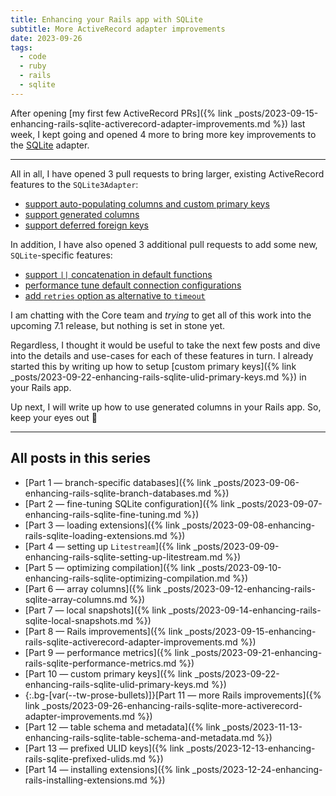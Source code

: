 ```yaml
---
title: Enhancing your Rails app with SQLite
subtitle: More ActiveRecord adapter improvements
date: 2023-09-26
tags:
  - code
  - ruby
  - rails
  - sqlite
---
```


After opening [my first few ActiveRecord PRs]({% link _posts/2023-09-15-enhancing-rails-sqlite-activerecord-adapter-improvements.md %}) last week, I kept going and opened 4 more to bring more key improvements to the [SQLite](https://www.sqlite.org/index.html) adapter.

<!--/summary-->

- - -

All in all, I have opened 3 pull requests to bring larger, existing ActiveRecord features to the `SQLite3Adapter`:

* [support auto-populating columns and custom primary keys](https://github.com/rails/rails/pull/49290)
* [support generated columns](https://github.com/rails/rails/pull/49346)
* [support deferred foreign keys](https://github.com/rails/rails/pull/49376)

In addition, I have also opened 3 additional pull requests to add some new, `SQLite`-specific features:

* [support `||` concatenation in default functions](https://github.com/rails/rails/pull/49287)
* [performance tune default connection configurations](https://github.com/rails/rails/pull/49349)
* [add `retries` option as alternative to `timeout`](https://github.com/rails/rails/pull/49352)

I am chatting with the Core team and _trying_ to get all of this work into the upcoming 7.1 release, but nothing is set in stone yet.

Regardless, I thought it would be useful to take the next few posts and dive into the details and use-cases for each of these features in turn. I already started this by writing up how to setup [custom primary keys]({% link _posts/2023-09-22-enhancing-rails-sqlite-ulid-primary-keys.md %}) in your Rails app.

Up next, I will write up how to use generated columns in your Rails app. So, keep your eyes out 👀

- - -

## All posts in this series

* [Part 1 — branch-specific databases]({% link _posts/2023-09-06-enhancing-rails-sqlite-branch-databases.md %})
* [Part 2 — fine-tuning SQLite configuration]({% link _posts/2023-09-07-enhancing-rails-sqlite-fine-tuning.md %})
* [Part 3 — loading extensions]({% link _posts/2023-09-08-enhancing-rails-sqlite-loading-extensions.md %})
* [Part 4 — setting up `Litestream`]({% link _posts/2023-09-09-enhancing-rails-sqlite-setting-up-litestream.md %})
* [Part 5 — optimizing compilation]({% link _posts/2023-09-10-enhancing-rails-sqlite-optimizing-compilation.md %})
* [Part 6 — array columns]({% link _posts/2023-09-12-enhancing-rails-sqlite-array-columns.md %})
* [Part 7 — local snapshots]({% link _posts/2023-09-14-enhancing-rails-sqlite-local-snapshots.md %})
* [Part 8 — Rails improvements]({% link _posts/2023-09-15-enhancing-rails-sqlite-activerecord-adapter-improvements.md %})
* [Part 9 — performance metrics]({% link _posts/2023-09-21-enhancing-rails-sqlite-performance-metrics.md %})
* [Part 10 — custom primary keys]({% link _posts/2023-09-22-enhancing-rails-sqlite-ulid-primary-keys.md %})
* {:.bg-[var(--tw-prose-bullets)]}[Part 11 — more Rails improvements]({% link _posts/2023-09-26-enhancing-rails-sqlite-more-activerecord-adapter-improvements.md %})
* [Part 12 — table schema and metadata]({% link _posts/2023-11-13-enhancing-rails-sqlite-table-schema-and-metadata.md %})
* [Part 13 — prefixed ULID keys]({% link _posts/2023-12-13-enhancing-rails-sqlite-prefixed-ulids.md %})
* [Part 14 — installing extensions]({% link _posts/2023-12-24-enhancing-rails-installing-extensions.md %})
